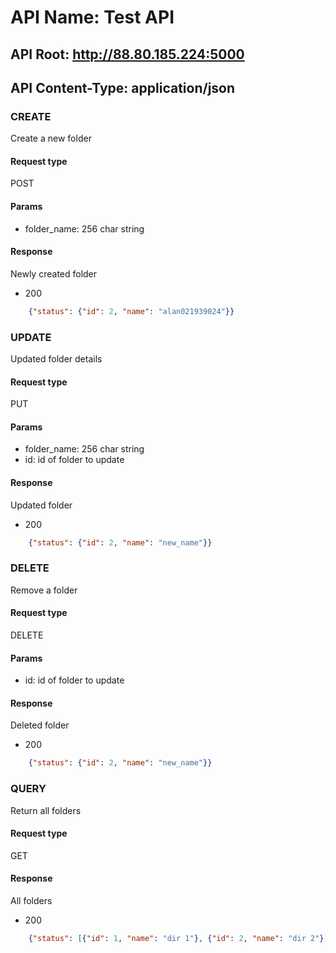 # API Name: Test API

## API Root: http://88.80.185.224:5000
## API Content-Type: application/json

### CREATE 
Create a new folder
#### Request type 
POST
#### Params
 - folder_name: 256 char string
#### Response
Newly created folder
- 200
```json
    {"status": {"id": 2, "name": "alan021939024"}}
```



### UPDATE
Updated folder details
#### Request type 
PUT
#### Params
 - folder_name: 256 char string
 - id: id of folder to update
#### Response
Updated folder
- 200
```json
    {"status": {"id": 2, "name": "new_name"}}
```

### DELETE
Remove a folder
#### Request type 
DELETE
#### Params
 - id: id of folder to update
#### Response
Deleted folder
- 200
```json
    {"status": {"id": 2, "name": "new_name"}}
```

### QUERY
Return all folders
#### Request type 
GET
#### Response
All folders
- 200
```json
    {"status": [{"id": 1, "name": "dir 1"}, {"id": 2, "name": "dir 2"}]}
```
